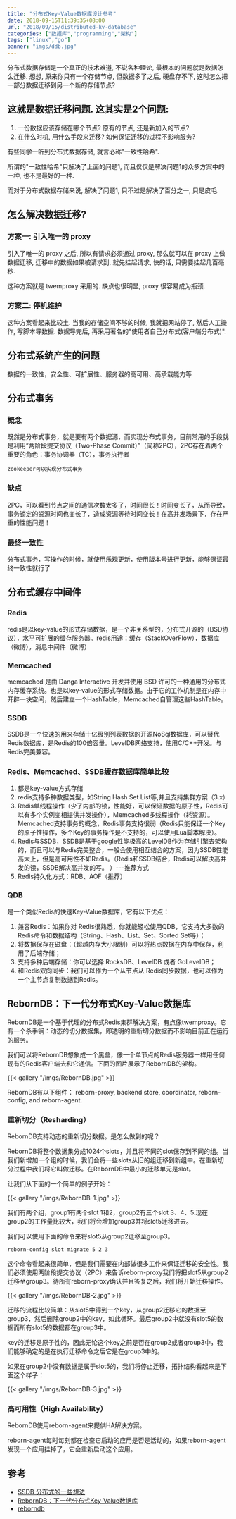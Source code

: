 ```yaml
---
title: "分布式Key-Value数据库设计参考"
date: 2018-09-15T11:39:35+08:00
url: "2018/09/15/distributed-kv-database"
categories: ["数据库","programming","架构"]
tags: ["linux","go"]
banner: "imgs/ddb.jpg"
---
```


分布式数据存储是一个真正的技术难道, 不说各种理论, 最根本的问题就是数据怎么迁移.
想想, 原来你只有一个存储节点, 但数据多了之后, 硬盘存不下, 这时怎么把一部分数据迁移到另一个新的存储节点?

<!--more-->
## 这就是数据迁移问题. 这其实是2个问题:
1. 一份数据应该存储在哪个节点? 原有的节点, 还是新加入的节点?
2. 在什么时机, 用什么手段来迁移? 如何保证迁移的过程不影响服务?

有些同学一听到分布式数据存储, 就言必称"一致性哈希".

所谓的"一致性哈希"只解决了上面的问题1, 而且仅仅是解决问题1的众多方案中的一种, 也不是最好的一种.

而对于分布式数据存储来说, 解决了问题1, 只不过是解决了百分之一, 只是皮毛.

## 怎么解决数据迁移?

### 方案一: 引入唯一的 proxy

引入了唯一的 proxy 之后, 所以有请求必须通过 proxy, 那么就可以在 proxy 上做数据迁移, 迁移中的数据如果被请求到, 就先挂起请求, 快的话, 只需要挂起几百毫秒.

这种方案就是 twemproxy 采用的. 缺点也很明显, proxy 很容易成为瓶颈.

### 方案二: 停机维护

这种方案看起来比较土. 当我的存储空间不够的时候, 我就把网站停了, 然后人工操作, 写脚本导数据. 数据导完后, 再采用著名的"使用者自己分布式(客户端分布式)".

## 分布式系统产生的问题

数据的一致性，安全性、可扩展性、服务器的高可用、高承载能力等

## 分布式事务

### 概念

既然是分布式事务，就是要有两个数据源，而实现分布式事务，目前常用的手段就是利用“两阶段提交协议（Two-Phase Commit）”（简称2PC），2PC存在着两个重要的角色：事务协调器（TC），事务执行者

```
zookeeper可以实现分布式事务
```

### 缺点

2PC，可以看到节点之间的通信次数太多了，时间很长！时间变长了，从而导致，事务锁定的资源时间也变长了，造成资源等待时间变长！在高并发场景下，存在严重的性能问题！

### 最终一致性

分布式事务，写操作的时候，就使用乐观更新，使用版本号进行更新，能够保证最终一致性就行了

## 分布式缓存中间件

### Redis

redis是以key-value的形式存储数据，是一个非关系型的，分布式开源的（BSD协议），水平可扩展的缓存服务器。redis用途：缓存（StackOverFlow），数据库（微博），消息中间件（微博）

### Memcached

memcached 是由 Danga Interactive 开发并使用 BSD 许可的一种通用的分布式内存缓存系统。也是以key-value的形式存储数据。由于它的工作机制是在内存中开辟一块空间，然后建立一个HashTable，Memcached自管理这些HashTable。

### SSDB

SSDB是一个快速的用来存储十亿级别列表数据的开源NoSql数据库，可以替代Redis数据库，是Redis的100倍容量。LevelDB网络支持，使用C/C++开发。与Redis完美兼容。

### Redis、Memcached、SSDB缓存数据库简单比较

1. 都是key-value方式存储
2. redis支持多种数据类型，如String Hash Set List等,并且支持集群方案（3.x）
3. Redis单线程操作（少了内部的锁，性能好，可以保证数据的原子性，Redis可以有多个实例变相提供并发操作），Memcached多线程操作（耗资源）。Memcached支持事务的概念，Redis事务支持很弱（Redis只能保证一个Key的原子性操作，多个Key的事务操作是不支持的，可以使用Lua脚本解决）。
4. Redis与SSDB，SSDB是基于google性能极高的LevelDB作为存储引擎去架构的，而且可以与Redis完美整合，一般会使用相互结合的方案，因为SSDB性能高大上，但是高可用性不如Redis。（Redis和SSDB结合，Redis可以解决高并发的读，SSDB解决高并发的写。 ）---推荐方式
5. Redis持久化方式：RDB、AOF（推荐）

### QDB
是一个类似Redis的快速Key-Value数据库，它有以下优点：

1. 兼容Redis：如果你对 Redis很熟悉，你就能轻松使用QDB，它支持大多数的Redis命令和数据结构（String、Hash、List、Set、Sorted Set等）；
2. 将数据保存在磁盘：（超越内存大小限制）可以将热点数据在内存中保存，利用了后端存储；
3. 支持多种后端存储：你可以选择 RocksDB、LevelDB 或者 GoLevelDB；
4. 和Redis双向同步：我们可以作为一个从节点从 Redis同步数据，也可以作为一个主节点复制数据到Redis。

## RebornDB：下一代分布式Key-Value数据库
RebornDB是一个基于代理的分布式Redis集群解决方案，有点像twemproxy。它有一个杀手锏：动态的切分数据集，即透明的重新切分数据而不影响目前正在运行的服务。

我们可以将RebornDB想象成一个黑盒，像一个单节点的Redis服务器一样用任何现有的Redis客户端去和它通信。下面的图片展示了RebornDB的架构。

{{< gallery "/imgs/RebornDB.jpg" >}}

RebornDB有以下组件： reborn-proxy, backend store, coordinator, reborn-config, and reborn-agent.

### 重新切分（Resharding）

RebornDB支持动态的重新切分数据。是怎么做到的呢？

RebornDB将整个数据集分成1024个slots，并且将不同的slot保存到不同的组。当我们新增加一个组的时候，我们会将一些slots从旧的组迁移到新组中。在重新切分过程中我们将它叫做迁移。在RebornDB中最小的迁移单元是slot。

让我们从下面的一个简单的例子开始：

{{< gallery "/imgs/RebornDB-1.jpg" >}}

我们有两个组，group1有两个slot 1和2，group2有三个slot 3、4、5.现在group2的工作量比较大，我们将会增加group3并将slot5迁移进去。

我们可以使用下面的命令来将slot5从group2迁移至group3。

```
reborn-config slot migrate 5 2 3
```

这个命令看起来很简单，但是我们需要在内部做很多工作来保证迁移的安全性。我们必须使用两阶段提交协议（2PC）来告诉reborn-proxy我们将把slot5从group2迁移至group3。待所有reborn-proxy确认并且答复之后，我们将开始迁移操作。

{{< gallery "/imgs/RebornDB-2.jpg" >}}

迁移的流程比较简单：从slot5中得到一个key，从group2迁移它的数据至group3，然后删除group2中的key，如此循环。最后group2中就没有slot5的数据而所有slot5的数据都在group3中。

key的迁移是原子性的，因此无论这个key之前是否在group2或者group3中，我们能够确定的是在执行迁移命令之后它是在group3中的。

如果在group2中没有数据是属于slot5的，我们将停止迁移，拓扑结构看起来是下面这个样子：

{{< gallery "/imgs/RebornDB-3.jpg" >}}

### 高可用性（High Availability）

RebornDB使用reborn-agent来提供HA解决方案。

reborn-agent每时每刻都在检查它启动的应用是否是活动的，如果reborn-agent发现一个应用挂掉了，它会重新启动这个应用。

## 参考
* [SSDB 分布式的一些想法](http://www.ideawu.net/blog/archives/838.html)
* [RebornDB：下一代分布式Key-Value数据库](https://www.csdn.net/article/2015-07-13/2825186)
* [reborndb](https://github.com/reborndb)

<!--more-->

